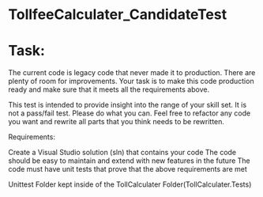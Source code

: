 # TollfeeCalculater_CandidateTest


# Task: 


The current code is legacy code that never made it to production. There are plenty of room for improvements. Your task is to make this code production ready and make sure that it meets all the requirements above.

This test is intended to provide insight into the range of your skill set. It is not a pass/fail test. Please do what you can. Feel free to refactor any code you want and rewrite all parts that you think needs to be rewritten.

Requirements:

Create a Visual Studio solution (sln) that contains your code
The code should be easy to maintain and extend with new features in the future
The code must have unit tests that prove that the above requirements are met


Unittest Folder kept inside of the TollCalculater Folder(TollCalculater.Tests)
